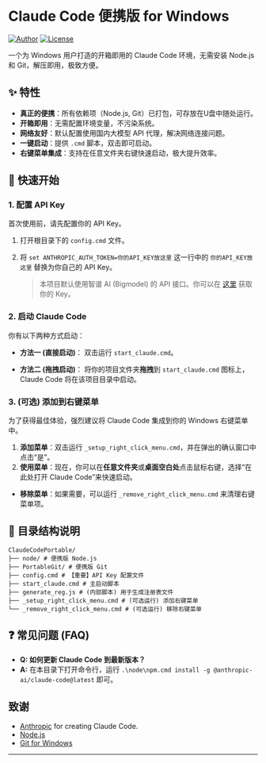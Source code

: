 # Claude Code 便携版 for Windows

[![Author](https://img.shields.io/badge/Author-Steven_Lee-blue.svg)](https://github.com/alitrack)
[![License](https://img.shields.io/badge/License-MIT-green.svg)](LICENSE)

一个为 Windows 用户打造的开箱即用的 Claude Code 环境，无需安装 Node.js 和 Git，解压即用，极致方便。

## ✨ 特性

- **真正的便携**：所有依赖项（Node.js, Git）已打包，可存放在U盘中随处运行。
- **开箱即用**：无需配置环境变量，不污染系统。
- **网络友好**：默认配置使用国内大模型 API 代理，解决网络连接问题。
- **一键启动**：提供 `.cmd` 脚本，双击即可启动。
- **右键菜单集成**：支持在任意文件夹右键快速启动，极大提升效率。

## 🚀 快速开始

### 1. 配置 API Key

首次使用前，请先配置你的 API Key。

1.  打开根目录下的 `config.cmd` 文件。
2.  将 `set ANTHROPIC_AUTH_TOKEN=你的API_KEY放这里` 这一行中的 `你的API_KEY放这里` 替换为你自己的 API Key。

    > 本项目默认使用智谱 AI (Bigmodel) 的 API 接口。你可以在 [这里](https://open.bigmodel.cn/usercenter/proj-mgmt/apikeys) 获取你的 Key。

### 2. 启动 Claude Code

你有以下两种方式启动：

- **方法一 (直接启动)**：
  双击运行 `start_claude.cmd`。

- **方法二 (拖拽启动)**：
  将你的项目文件夹**拖拽**到 `start_claude.cmd` 图标上，Claude Code 将在该项目目录中启动。

### 3. (可选) 添加到右键菜单

为了获得最佳体验，强烈建议将 Claude Code 集成到你的 Windows 右键菜单中。

1.  **添加菜单**：双击运行 `_setup_right_click_menu.cmd`，并在弹出的确认窗口中点击“是”。
2.  **使用菜单**：现在，你可以在**任意文件夹**或**桌面空白处**点击鼠标右键，选择“在此处打开 Claude Code”来快速启动。

- **移除菜单**：如果需要，可以运行 `_remove_right_click_menu.cmd` 来清理右键菜单项。

## 📂 目录结构说明
```
ClaudeCodePortable/
├── node/ # 便携版 Node.js
├── PortableGit/ # 便携版 Git
├── config.cmd # 【重要】API Key 配置文件
├── start_claude.cmd # 主启动脚本
├── generate_reg.js # (内部脚本) 用于生成注册表文件
├── _setup_right_click_menu.cmd # (可选运行) 添加右键菜单
└── _remove_right_click_menu.cmd # (可选运行) 移除右键菜单
```

## ❓ 常见问题 (FAQ)

- **Q: 如何更新 Claude Code 到最新版本？**
- **A:** 在本目录下打开命令行，运行 `.\node\npm.cmd install -g @anthropic-ai/claude-code@latest` 即可。

## 致谢

- [Anthropic](https://www.anthropic.com/) for creating Claude Code.
- [Node.js](https://nodejs.org/)
- [Git for Windows](https://git-scm.com/downloads/win)

---